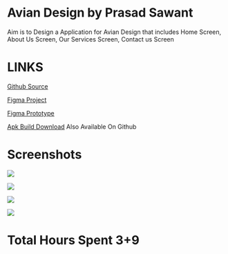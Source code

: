 # Avian Design by Prasad Sawant
Aim is to Design a Application for Avian Design that includes Home Screen, About Us Screen, Our Services Screen, Contact us Screen

# LINKS

[Github Source](https://github.com/QikTech/Task-For-Avian-Design) 

[Figma Project](https://www.figma.com/file/5NQgu8rR0YwxoaTBVOJ8iS/Avian-Design-TASK?node-id=2%3A22)

[Figma Prototype](https://www.figma.com/proto/5NQgu8rR0YwxoaTBVOJ8iS/Avian-Design-TASK?page-id=2%3A22&node-id=2%3A23&viewport=827%2C479%2C0.3810591697692871&scaling=min-zoom&starting-point-node-id=2%3A23)

[Apk Build Download](https://github.com/QikTech/Task-For-Avian-Design/blob/main/Avian%20Design%20by%20Prasad%20Sawant.apk) Also Available On Github

    

# Screenshots
![](https://i.pinimg.com/originals/09/20/f5/0920f503cef790f30ba819e5bcca9bc9.jpg)

![](https://i.pinimg.com/originals/45/5b/eb/455bebe506727c3b8c57e43edc873ba8.jpg)

![](https://i.pinimg.com/originals/21/3a/b5/213ab5cd28df3ec2588a4ba521a87f0f.jpg)

![](https://i.pinimg.com/originals/7f/a2/8e/7fa28ec354aa07beb23748fc84e53a60.jpg)

# Total Hours Spent 3+9
